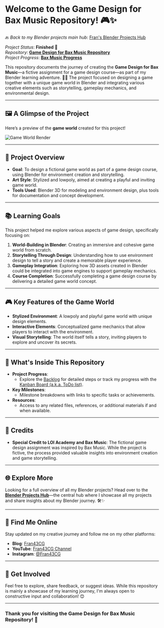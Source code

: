 # Welcome to the Game Design for Bax Music Repository! 🎮✨

🔙 _Back to my Blender projects main hub_: [Fran's Blender Projects Hub](https://github.com/ux-fran/blender-projects-main-hub-repo)

_Project Status_: **Finished** 🎉  
_Repository_: **[Game Design for Bax Music Repository](https://github.com/ux-fran/game-design-bax-music-repo)**  
_Project Progress_: **[Bax Music Progress](https://github.com/users/ux-fran/projects/66)**  

This repository documents the journey of creating the **Game Design for Bax Music**—a fictive assignment for a game design course—as part of my Blender learning adventure. 🎨✨ The project focused on designing a game together with a unique game world in Blender and integrating various creative elements such as storytelling, gameplay mechanics, and environmental design.

---

## 🖼️ A Glimpse of the Project

Here’s a preview of the **game world** created for this project!

![Game World Render](https://github.com/user-attachments/assets/ad89f602-583b-436b-9841-ff4fefea4d1d)

---

## 🧩 Project Overview

- **Goal**: To design a fictional game world as part of a game design course, using Blender for environment creation and storytelling.
- **Art Style**: Stylized and lowpoly, aimed at creating a playful and inviting game world.
- **Tools Used**: Blender 3D for modeling and environment design, plus tools for documentation and concept development.

---

## 📚 Learning Goals

This project helped me explore various aspects of game design, specifically focusing on:

1. **World-Building in Blender**: Creating an immersive and cohesive game world from scratch.
2. **Storytelling Through Design**: Understanding how to use environment design to tell a story and create a memorable player experience.
3. **Gameplay Integration**: Exploring how 3D assets created in Blender could be integrated into game engines to support gameplay mechanics.
4. **Course Completion**: Successfully completing a game design course by delivering a detailed game world concept.

---

## 🎮 Key Features of the Game World

- **Stylized Environment**: A lowpoly and playful game world with unique design elements.
- **Interactive Elements**: Conceptualized game mechanics that allow players to interact with the environment.
- **Visual Storytelling**: The world itself tells a story, inviting players to explore and uncover its secrets.

---

## 📌 What's Inside This Repository

- **Project Progress**:
  - Explore the [Backlog](https://github.com/users/ux-fran/projects/66) for detailed steps or track my progress with the [Kanban Board (a.k.a. ToDo list)](https://github.com/users/ux-fran/projects/66/views/2).
- **Key Milestones**:
  - Milestone breakdowns with links to specific tasks or achievements.
- **Resources**:
  - Access to any related files, references, or additional materials if and when available.

---

## 🙏 Credits

- **Special Credit to LOI Academy and Bax Music**: The fictional game design assignment was inspired by Bax Music. While the project is fictive, the process provided valuable insights into environment creation and game storytelling.

---

## 🌐 Explore More

Looking for a full overview of all my Blender projects? Head over to the **[Blender Projects Hub](https://github.com/ux-fran/blender-projects-main-hub-repo)**—the central hub where I showcase all my projects and share insights about my Blender journey. 🛠️✨

---

## 🔗 Find Me Online

Stay updated on my creative journey and follow me on my other platforms:

- **Blog**: [Fran43CG](https://www.fran43cg.com)  
- **YouTube**: [Fran43CG Channel](https://www.youtube.com/@Fran43CG)  
- **Instagram**: [@Fran43CG](https://www.instagram.com/fran43cg/)  

---

## 🤝 Get Involved

Feel free to explore, share feedback, or suggest ideas. While this repository is mainly a showcase of my learning journey, I'm always open to constructive input and collaboration! 😊

---

### Thank you for visiting the Game Design for Bax Music Repository! 🎉
